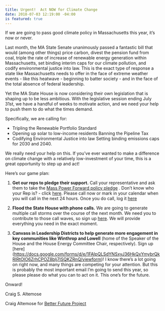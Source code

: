 ```yaml
---
title: Urgent!  Act NOW for Climate Change
date: 2018-07-03 12:19:00 -04:00
is featured: true
---
```


If we are going to pass good climate policy in Massachusetts this year, it’s now or never.

Last month, the MA State Senate unanimously passed a fantastic bill that would (among other things) price carbon, divest the pension fund from coal, triple the rate of increase of renewable energy generation within Massachusetts, set binding interim caps for our climate pollution, and codify environmental justice into law. This is the exact type of response a state like Massachusetts needs to offer in the face of extreme weather events - like this heatwave - beginning to batter society - and in the face of the total absence of federal leadership.

Yet the MA State House is now considering their own legislation that is shaping up to be less ambitious. With the legislative session ending July 31st, we have a handful of weeks to motivate action, and we need your help to push them to do what the times demand.

Specifically, we are calling for:

* Tripling the Renewable Portfolio Standard
* Opening up solar to low-income residents
Banning the Pipeline Tax
* Codifying Environmental Justice into law
Setting binding emissions caps for 2030 and 2040.

We really need your help on this. If you’ve ever wanted to make a difference on climate change with a relatively low-investment of your time, this is a great opportunity to step up and act!

Here’s our game plan:

1. **Get our reps to pledge their support.**  Call your representative and ask them to take the [Mass Power Forward policy pledge](https://docs.google.com/document/d/1bO-T5dVo3LPvL7Z8m1qjaYyJ4hqPZ2gJb1bsEZ4ezko/edit) .  Don’t know who your Rep is? - click [here](http://www.sec.state.ma.us/WhereDoIVoteMA/bal/MyElectionInfo.aspx). Please call now or mark in your calendar when you will call in the next 24 hours. Once you do call, log it [here](https://docs.google.com/forms/d/e/1FAIpQLSctbnRRqWqCpBtinJsb1QxgFnx4uRoeyY9-v2HRV4kbl3WBQA/viewform)

2. **Flood the State House with phone calls.** We are going to generate multiple call storms over the course of the next month. We need you to contribute to those call waves, so sign up [here](https://docs.google.com/forms/d/1-zSFePzDOJH2KHHoYSxxnXyMdKDoUM9pfP15prcvU5c/viewform?edit_requested=true). We will provide everything you need in the exact moment.

3. **Canvass in Leadership Districts to help generate more engagement in key communities like Winthrop and Lowell** (home of the Speaker of the House and the House Energy Committee Chair, respectively). Sign up [here]       (https://docs.google.com/forms/d/e/1FAIpQLSdYNSxyJ36HkQxYmybrQkRIRtOlO6ZrhCPOZ8bIj7ISQKZRnQ/viewform)!
   I know there’s a lot going on right now, and many things are competing for your attention. But this is probably the most important email I’m going to send this year, so please please do what you can to act on it. This one’s for the future.

Onward!

Craig S. Altemose

Craig Altemose for [Better Future Project](http://www.betterfutureproject.org/)